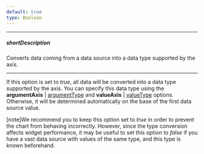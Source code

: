 ```yaml
---
default: true
type: Boolean
---
```

---
##### shortDescription
Converts data coming from a data source into a data type supported by the axis.

---
If this option is set to *true*, all data will be converted into a data type supported by the axis. You can specify this data type using the **argumentAxis** | [argumentType](/api-reference/20%20Data%20Visualization%20Widgets/dxChart/1%20Configuration/argumentAxis/argumentType.md '/Documentation/ApiReference/Data_Visualization_Widgets/dxChart/Configuration/argumentAxis/#argumentType') and **valueAxis** | [valueType](/api-reference/20%20Data%20Visualization%20Widgets/dxChart/1%20Configuration/valueAxis/valueType.md '/Documentation/ApiReference/Data_Visualization_Widgets/dxChart/Configuration/valueAxis/#valueType') options. Otherwise, it will be determined automatically on the base of the first data source value.

[note]We recommend you to keep this option set to *true* in order to prevent the chart from behaving incorrectly. However, since the type conversion affects widget performance, it may be useful to set this option to *false* if you have a vast data source with values of the same type, and this type is known beforehand.